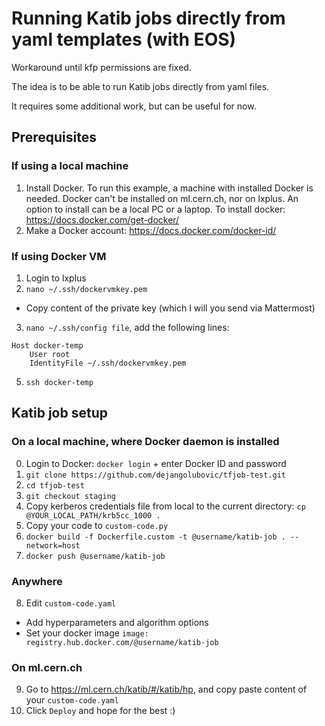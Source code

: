 # Running Katib jobs directly from yaml templates (with EOS)

Workaround until kfp permissions are fixed.

The idea is to be able to run Katib jobs directly from yaml files.

It requires some additional work, but can be useful for now.

## Prerequisites

### If using a local machine
1) Install Docker. To run this example, a machine with installed Docker is needed. Docker can't be installed on ml.cern.ch, nor on lxplus. An option to install can be a local PC or a laptop. To install docker: https://docs.docker.com/get-docker/
2) Make a Docker account: https://docs.docker.com/docker-id/

### If using Docker VM
1) Login to lxplus
2) `nano ~/.ssh/dockervmkey.pem`
- Copy content of the private key (which I will you send via Mattermost)
3) `nano ~/.ssh/config file`, add the following lines:
```
Host docker-temp
    User root
    IdentityFile ~/.ssh/dockervmkey.pem
```
5) `ssh docker-temp`

## Katib job setup

### On a local machine, where Docker daemon is installed
0) Login to Docker: `docker login` + enter Docker ID and password
1) `git clone https://github.com/dejangolubovic/tfjob-test.git`
2) `cd tfjob-test`
3) `git checkout staging`
4) Copy kerberos credentials file from local to the current directory: `cp @YOUR_LOCAL_PATH/krb5cc_1000 .`
5) Copy your code to `custom-code.py`
6) `docker build -f Dockerfile.custom -t @username/katib-job . --network=host`
7) `docker push @username/katib-job`

### Anywhere
8) Edit `custom-code.yaml`
  - Add hyperparameters and algorithm options
  - Set your docker image `image: registry.hub.docker.com/@username/katib-job`

### On ml.cern.ch
9) Go to https://ml.cern.ch/katib/#/katib/hp, and copy paste content of your `custom-code.yaml`
10) Click `Deploy` and hope for the best :)
